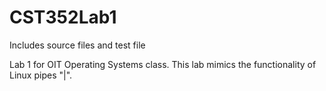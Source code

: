 # CST352Lab1
Includes source files and test file

Lab 1 for OIT Operating Systems class. This lab mimics the functionality of Linux pipes "|".
